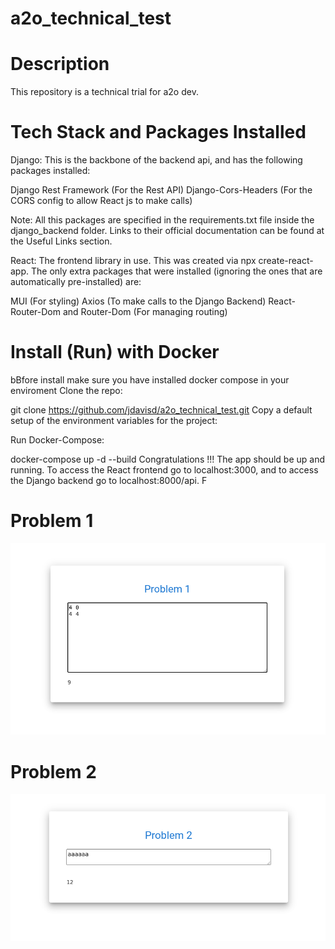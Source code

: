 # a2o_technical_test
# Description
This repository is a technical trial for a2o dev.
# Tech Stack and Packages Installed
Django: This is the backbone of the backend api, and has the following packages installed:

Django Rest Framework (For the Rest API)
Django-Cors-Headers (For the CORS config to allow React js to make calls)

Note: All this packages are specified in the requirements.txt file inside the django_backend folder. Links to their official documentation can be found at the Useful Links section.

React: The frontend library in use. This was created via npx create-react-app. The only extra packages that were installed (ignoring the ones that are automatically pre-installed) are:

MUI  (For styling)
Axios (To make calls to the Django Backend)
React-Router-Dom and Router-Dom (For managing routing)

# Install (Run) with Docker
bBfore install make sure you have installed docker compose in your enviroment
Clone the repo:

git clone https://github.com/jdavisd/a2o_technical_test.git
Copy a default setup of the environment variables for the project:


Run Docker-Compose:

docker-compose up -d --build
Congratulations !!! The app should be up and running. To access the React frontend go to localhost:3000, and to access the Django backend go to localhost:8000/api. F
# Problem 1 
![Texto alternativo](readme_assets/problem_1_sample_1.png)
# Problem 2 
![Texto alternativo](readme_assets/problem_2_sample_1.png)


